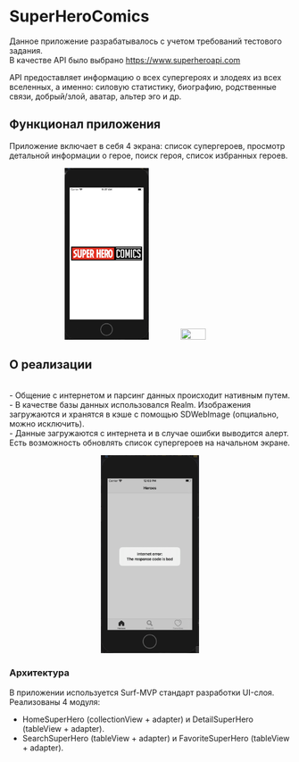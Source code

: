 # SuperHeroComics
Данное приложение разрабатывалось с учетом требований тестового задания.
<br>В качестве API было выбрано https://www.superheroapi.com

API предоставляет информацию о всех супергероях и злодеях из всех вселенных, а именно: силовую статистику, биографию, родственные связи, добрый/злой, аватар, альтер эго и др.

## Функционал приложения
Приложение включает в себя 4 экрана: список супергероев, просмотр детальной информации о герое, поиск героя, список избранных героев.

<p align = "center">
  <img src = "https://github.com/air-igor/SuperHeroComics-Surf/blob/main/SuperHeroComics-Surf/readme/screenLaunchSHC.png" width="30%" height="30%">
  <img src = "https://github.com/air-igor/SuperHeroComics-Surf/blob/main/SuperHeroComics-Surf/readme/previewSHC.gif" width="30%" height="30%">
</p>

## О реализации
<br> - Общение с интернетом и парсинг данных происходит нативным путем.
<br> - В качестве базы данных использовался Realm. Изображения загружаются и хранятся в кэше с помощью SDWebImage (опциально, можно исключить).
<br> - Данные загружаются с интернета и в случае ошибки выводится алерт. Есть возможность обновлять список супергероев на начальном экране. 


<p align = "center"><img src = "https://github.com/air-igor/SuperHeroComics-Surf/blob/main/SuperHeroComics-Surf/readme/internetErrorSHC.png" width="35%" height="35%"></p>

### Архитектура
В приложении используется Surf-MVP стандарт разработки UI-слоя. 
Реализованы 4 модуля: 
- HomeSuperHero (collectionView + adapter) и DetailSuperHero (tableView + adapter).
- SearchSuperHero (tableView + adapter) и FavoriteSuperHero (tableView + adapter).
